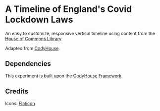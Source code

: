 # A Timeline of England's Covid Lockdown Laws

An easy to customize, responsive vertical timeline using content from the [House of Commons Library](https://commonslibrary.parliament.uk/research-briefings/cbp-9068/#:~:text=England%20was%20in%20national%20lockdown,food%20or%20for%20medical%20reasons)

Adapted from [CodyHouse](https://codyhouse.co/ds/components/app/vertical-timeline).

## Dependencies

This experiment is built upon the [CodyHouse Framework](https://github.com/CodyHouse/codyhouse-framework).

## Credits

Icons: [Flaticon](http://www.flaticon.com)
